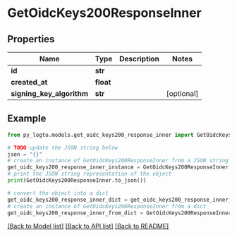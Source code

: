 # GetOidcKeys200ResponseInner


## Properties

Name | Type | Description | Notes
------------ | ------------- | ------------- | -------------
**id** | **str** |  | 
**created_at** | **float** |  | 
**signing_key_algorithm** | **str** |  | [optional] 

## Example

```python
from py_logto.models.get_oidc_keys200_response_inner import GetOidcKeys200ResponseInner

# TODO update the JSON string below
json = "{}"
# create an instance of GetOidcKeys200ResponseInner from a JSON string
get_oidc_keys200_response_inner_instance = GetOidcKeys200ResponseInner.from_json(json)
# print the JSON string representation of the object
print(GetOidcKeys200ResponseInner.to_json())

# convert the object into a dict
get_oidc_keys200_response_inner_dict = get_oidc_keys200_response_inner_instance.to_dict()
# create an instance of GetOidcKeys200ResponseInner from a dict
get_oidc_keys200_response_inner_from_dict = GetOidcKeys200ResponseInner.from_dict(get_oidc_keys200_response_inner_dict)
```
[[Back to Model list]](../README.md#documentation-for-models) [[Back to API list]](../README.md#documentation-for-api-endpoints) [[Back to README]](../README.md)



